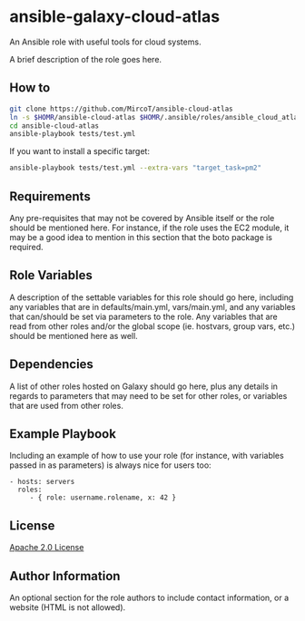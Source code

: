 # ansible-galaxy-cloud-atlas

An Ansible role with useful tools for cloud systems.

A brief description of the role goes here.

How to
------

```bash
git clone https://github.com/MircoT/ansible-cloud-atlas
ln -s $HOMR/ansible-cloud-atlas $HOMR/.ansible/roles/ansible_cloud_atlas
cd ansible-cloud-atlas
ansible-playbook tests/test.yml
```

If you want to install a specific target:

```bash
ansible-playbook tests/test.yml --extra-vars "target_task=pm2"
```


Requirements
------------

Any pre-requisites that may not be covered by Ansible itself or the role should be mentioned here. For instance, if the role uses the EC2 module, it may be a good idea to mention in this section that the boto package is required.

Role Variables
--------------

A description of the settable variables for this role should go here, including any variables that are in defaults/main.yml, vars/main.yml, and any variables that can/should be set via parameters to the role. Any variables that are read from other roles and/or the global scope (ie. hostvars, group vars, etc.) should be mentioned here as well.

Dependencies
------------

A list of other roles hosted on Galaxy should go here, plus any details in regards to parameters that may need to be set for other roles, or variables that are used from other roles.

Example Playbook
----------------

Including an example of how to use your role (for instance, with variables passed in as parameters) is always nice for users too:

    - hosts: servers
      roles:
         - { role: username.rolename, x: 42 }

License
-------

[Apache 2.0 License](LICENSE)

Author Information
------------------

An optional section for the role authors to include contact information, or a website (HTML is not allowed).
